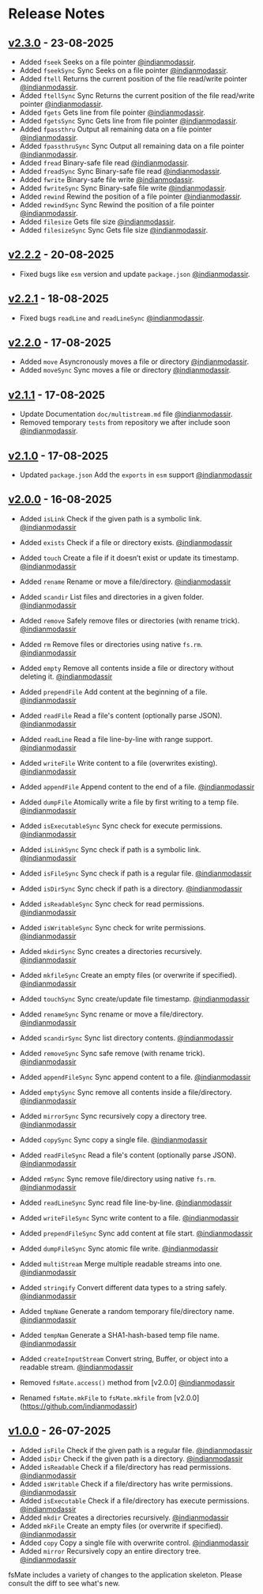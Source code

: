 # Release Notes

## [v2.3.0](https://github.com/jsvibe/quanter/compare/v2.2.2...v2.3.0) - 23-08-2025

- Added `fseek` Seeks on a file pointer [@indianmodassir](https://github.com/indianmodassir).
- Added `fseekSync` Sync Seeks on a file pointer [@indianmodassir](https://github.com/indianmodassir).
- Added `ftell` Returns the current position of the file read/write pointer [@indianmodassir](https://github.com/indianmodassir).
- Added `ftellSync` Sync Returns the current position of the file read/write pointer [@indianmodassir](https://github.com/indianmodassir).
- Added `fgets` Gets line from file pointer [@indianmodassir](https://github.com/indianmodassir).
- Added `fgetsSync` Sync Gets line from file pointer [@indianmodassir](https://github.com/indianmodassir).
- Added `fpassthru` Output all remaining data on a file pointer [@indianmodassir](https://github.com/indianmodassir).
- Added `fpassthruSync` Sync Output all remaining data on a file pointer [@indianmodassir](https://github.com/indianmodassir).
- Added `fread` Binary-safe file read [@indianmodassir](https://github.com/indianmodassir).
- Added `freadSync` Sync Binary-safe file read [@indianmodassir](https://github.com/indianmodassir).
- Added `fwrite` Binary-safe file write [@indianmodassir](https://github.com/indianmodassir).
- Added `fwriteSync` Sync Binary-safe file write [@indianmodassir](https://github.com/indianmodassir).
- Added `rewind` Rewind the position of a file pointer [@indianmodassir](https://github.com/indianmodassir).
- Added `rewindSync` Sync Rewind the position of a file pointer [@indianmodassir](https://github.com/indianmodassir).
- Added `filesize` Gets file size [@indianmodassir](https://github.com/indianmodassir).
- Added `filesizeSync` Sync Gets file size [@indianmodassir](https://github.com/indianmodassir).

## [v2.2.2](https://github.com/jsvibe/quanter/compare/v2.2.1...v2.2.2) - 20-08-2025

- Fixed bugs like `esm` version and update `package.json` [@indianmodassir](https://github.com/indianmodassir).

## [v2.2.1](https://github.com/jsvibe/quanter/compare/v2.2.0...v2.2.1) - 18-08-2025

- Fixed bugs `readLine` and `readLineSync` [@indianmodassir](https://github.com/indianmodassir).

## [v2.2.0](https://github.com/jsvibe/quanter/compare/v2.1.1...v2.2.0) - 17-08-2025

- Added `move` Asyncronously moves a file or directory [@indianmodassir](https://github.com/indianmodassir).
- Added `moveSync` Sync moves a file or directory [@indianmodassir](https://github.com/indianmodassir).

## [v2.1.1](https://github.com/jsvibe/quanter/compare/v2.1.0...v2.1.1) - 17-08-2025

- Update Documentation `doc/multistream.md` file [@indianmodassir](https://github.com/indianmodassir).
- Removed temporary `tests` from repository we after include soon [@indianmodassir](https://github.com/indianmodassir).

## [v2.1.0](https://github.com/jsvibe/quanter/compare/v2.0.0...v2.1.0) - 17-08-2025

- Updated `package.json` Add the `exports` in `esm` support [@indianmodassir](https://github.com/indianmodassir)

## [v2.0.0](https://github.com/jsvibe/quanter/compare/v1.0.0...v2.0.0) - 16-08-2025

- Added `isLink` Check if the given path is a symbolic link. [@indianmodassir](https://github.com/indianmodassir)
- Added `exists` Check if a file or directory exists. [@indianmodassir](https://github.com/indianmodassir)
- Added `touch` Create a file if it doesn’t exist or update its timestamp. [@indianmodassir](https://github.com/indianmodassir)
- Added `rename` Rename or move a file/directory. [@indianmodassir](https://github.com/indianmodassir)
- Added `scandir` List files and directories in a given folder. [@indianmodassir](https://github.com/indianmodassir)
- Added `remove` Safely remove files or directories (with rename trick). [@indianmodassir](https://github.com/indianmodassir)
- Added `rm` Remove files or directories using native `fs.rm`. [@indianmodassir](https://github.com/indianmodassir)
- Added `empty` Remove all contents inside a file or directory without deleting it. [@indianmodassir](https://github.com/indianmodassir)
- Added `prependFile` Add content at the beginning of a file. [@indianmodassir](https://github.com/indianmodassir)
- Added `readFile` Read a file's content (optionally parse JSON). [@indianmodassir](https://github.com/indianmodassir)
- Added `readLine` Read a file line-by-line with range support. [@indianmodassir](https://github.com/indianmodassir)
- Added `writeFile` Write content to a file (overwrites existing). [@indianmodassir](https://github.com/indianmodassir)
- Added `appendFile` Append content to the end of a file. [@indianmodassir](https://github.com/indianmodassir)
- Added `dumpFile` Atomically write a file by first writing to a temp file. [@indianmodassir](https://github.com/indianmodassir)
- Added `isExecutableSync` Sync check for execute permissions. [@indianmodassir](https://github.com/indianmodassir)
- Added `isLinkSync` Sync check if path is a symbolic link. [@indianmodassir](https://github.com/indianmodassir)
- Added `isFileSync` Sync check if path is a regular file. [@indianmodassir](https://github.com/indianmodassir)
- Added `isDirSync` Sync check if path is a directory. [@indianmodassir](https://github.com/indianmodassir)
- Added `isReadableSync` Sync check for read permissions. [@indianmodassir](https://github.com/indianmodassir)
- Added `isWritableSync` Sync check for write permissions. [@indianmodassir](https://github.com/indianmodassir)
- Added `mkdirSync` Sync creates a directories recursively. [@indianmodassir](https://github.com/indianmodassir)
- Added `mkfileSync` Create an empty files (or overwrite if specified). [@indianmodassir](https://github.com/indianmodassir)
- Added `touchSync` Sync create/update file timestamp. [@indianmodassir](https://github.com/indianmodassir)
- Added `renameSync` Sync rename or move a file/directory. [@indianmodassir](https://github.com/indianmodassir)
- Added `scandirSync` Sync list directory contents. [@indianmodassir](https://github.com/indianmodassir)
- Added `removeSync` Sync safe remove (with rename trick). [@indianmodassir](https://github.com/indianmodassir)
- Added `appendFileSync` Sync append content to a file. [@indianmodassir](https://github.com/indianmodassir)
- Added `emptySync` Sync remove all contents inside a file/directory. [@indianmodassir](https://github.com/indianmodassir)
- Added `mirrorSync` Sync recursively copy a directory tree. [@indianmodassir](https://github.com/indianmodassir)
- Added `copySync` Sync copy a single file. [@indianmodassir](https://github.com/indianmodassir)
- Added `readFileSync` Read a file's content (optionally parse JSON). [@indianmodassir](https://github.com/indianmodassir)
- Added `rmSync` Sync remove file/directory using native `fs.rm`. [@indianmodassir](https://github.com/indianmodassir)
- Added `readLineSync` Sync read file line-by-line. [@indianmodassir](https://github.com/indianmodassir)
- Added `writeFileSync` Sync write content to a file. [@indianmodassir](https://github.com/indianmodassir)
- Added `prependFileSync` Sync add content at file start. [@indianmodassir](https://github.com/indianmodassir)
- Added `dumpFileSync` Sync atomic file write. [@indianmodassir](https://github.com/indianmodassir)
- Added `multiStream` Merge multiple readable streams into one. [@indianmodassir](https://github.com/indianmodassir)
- Added `stringify` Convert different data types to a string safely. [@indianmodassir](https://github.com/indianmodassir)
- Added `tmpName` Generate a random temporary file/directory name. [@indianmodassir](https://github.com/indianmodassir)
- Added `tempNam` Generate a SHA1-hash-based temp file name. [@indianmodassir](https://github.com/indianmodassir)
- Added `createInputStream` Convert string, Buffer, or object into a readable stream. [@indianmodassir](https://github.com/indianmodassir)

- Removed `fsMate.access()` method from [v2.0.0] [@indianmodassir](https://github.com/indianmodassir)
- Renamed `fsMate.mkFile` to `fsMate.mkfile` from [v2.0.0] (https://github.com/indianmodassir)

## [v1.0.0](https://github.com/jsvibe/fsmate/releases/tag/v1.0.0) - 26-07-2025

- Added `isFile` Check if the given path is a regular file. [@indianmodassir](https://github.com/indianmodassir)
- Added `isDir` Check if the given path is a directory. [@indianmodassir](https://github.com/indianmodassir)
- Added `isReadable` Check if a file/directory has read permissions. [@indianmodassir](https://github.com/indianmodassir)
- Added `isWritable` Check if a file/directory has write permissions. [@indianmodassir](https://github.com/indianmodassir)
- Added `isExecutable` Check if a file/directory has execute permissions. [@indianmodassir](https://github.com/indianmodassir)
- Added `mkdir` Creates a directories recursively. [@indianmodassir](https://github.com/indianmodassir)
- Added `mkFile` Create an empty files (or overwrite if specified). [@indianmodassir](https://github.com/indianmodassir)
- Added `copy` Copy a single file with overwrite control. [@indianmodassir](https://github.com/indianmodassir)
- Added `mirror` Recursively copy an entire directory tree. [@indianmodassir](https://github.com/indianmodassir)

fsMate includes a variety of changes to the application skeleton. Please consult the diff to see what's new.